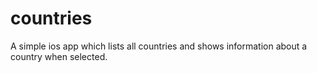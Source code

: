 # countries
A simple ios app which lists all countries and shows information about a country when selected.
